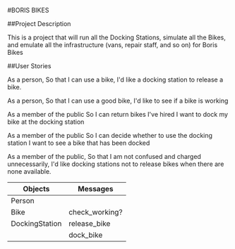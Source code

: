 #BORIS BIKES

##Project Description

This is a project that will run all the Docking Stations, simulate all the Bikes, and emulate all the infrastructure (vans, repair staff, and so on) for Boris Bikes

##User Stories

As a person,
So that I can use a bike,
I'd like a docking station to release a bike.

As a person,
So that I can use a good bike,
I'd like to see if a bike is working

As a member of the public
So I can return bikes I've hired
I want to dock my bike at the docking station

As a member of the public
So I can decide whether to use the docking station
I want to see a bike that has been docked

As a member of the public,
So that I am not confused and charged unnecessarily,
I'd like docking stations not to release bikes when there are none available.

| Objects | Messages |
| ------- | -------- |
| Person | |
| Bike | check_working? |
| DockingStation | release_bike |
|                | dock_bike |

